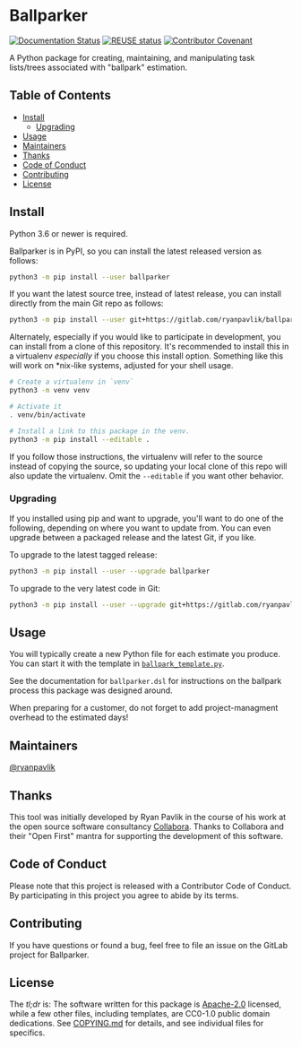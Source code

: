 # Ballparker

<!--
Copyright 2019-2020, Collabora, Ltd.
SPDX-License-Identifier: Apache-2.0
-->

[![Documentation Status](https://readthedocs.org/projects/ballparker/badge/?version=latest)](https://ballparker.readthedocs.io/en/latest/?badge=latest)
[![REUSE status](https://api.reuse.software/badge/gitlab.com/ryanpavlik/ballparker)](https://api.reuse.software/info/gitlab.com/ryanpavlik/ballparker)
[![Contributor Covenant](https://img.shields.io/badge/Contributor%20Covenant-v2.0%20adopted-ff69b4.svg)](CODE_OF_CONDUCT.md)

A Python package for creating, maintaining, and manipulating task lists/trees
associated with "ballpark" estimation.

## Table of Contents

- [Install](#install)
  - [Upgrading](#upgrading)
- [Usage](#usage)
- [Maintainers](#maintainers)
- [Thanks](#thanks)
- [Code of Conduct](#code-of-conduct)
- [Contributing](#contributing)
- [License](#license)

## Install

Python 3.6 or newer is required.

Ballparker is in PyPI, so you can install the latest released version as follows:

```sh
python3 -m pip install --user ballparker
```

If you want the latest source tree, instead of latest release, you can install
directly from the main Git repo as follows:

```sh
python3 -m pip install --user git+https://gitlab.com/ryanpavlik/ballparker.git
```

Alternately, especially if you would like to participate in development, you can
install from a clone of this repository. It's recommended to install this in a
virtualenv *especially* if you choose this install option. Something like this
will work on *nix-like systems, adjusted for your shell usage.

```bash
# Create a virtualenv in `venv`
python3 -m venv venv

# Activate it
. venv/bin/activate

# Install a link to this package in the venv.
python3 -m pip install --editable .
```

If you follow those instructions, the virtualenv will refer to the source
instead of copying the source, so updating your local clone of this repo will
also update the virtualenv. Omit the `--editable` if you want other behavior.

### Upgrading

If you installed using pip and want to upgrade, you'll want to do one of the
following, depending on where you want to update from. You can even upgrade
between a packaged release and the latest Git, if you like.

To upgrade to the latest tagged release:

```sh
python3 -m pip install --user --upgrade ballparker
```

To upgrade to the very latest code in Git:

```sh
python3 -m pip install --user --upgrade git+https://gitlab.com/ryanpavlik/ballparker.git
```

## Usage

You will typically create a new Python file for each estimate you produce. You
can start it with the template in
[`ballpark_template.py`](ballpark_template.py).

See the documentation for `ballparker.dsl` for instructions on the ballpark
process this package was designed around.

When preparing for a customer, do not forget to add project-managment overhead
to the estimated days!

## Maintainers

[@ryanpavlik](https://gitlab.com/ryanpavlik)

## Thanks

This tool was initially developed by Ryan Pavlik in the course of his work at
the open source software consultancy [Collabora](https://collabora.com). Thanks
to Collabora and their "Open First" mantra for supporting the development of
this software.

## Code of Conduct

Please note that this project is released with a Contributor Code of Conduct. By
participating in this project you agree to abide by its terms.

## Contributing

If you have questions or found a bug, feel free to file an issue on the GitLab
project for Ballparker.

## License

The *tl;dr* is: The software written for this package is [Apache-2.0][]
licensed, while a few other files, including templates, are CC0-1.0 public
domain dedications. See [COPYING.md](COPYING.md) for details, and see individual
files for specifics.

[Apache-2.0]: http://www.apache.org/licenses/LICENSE-2.0
